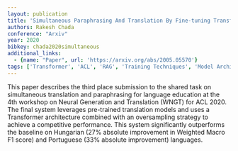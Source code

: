 ```yaml
---
layout: publication
title: 'Simultaneous Paraphrasing And Translation By Fine-tuning Transformer Models'
authors: Rakesh Chada
conference: "Arxiv"
year: 2020
bibkey: chada2020simultaneous
additional_links:
  - {name: "Paper", url: 'https://arxiv.org/abs/2005.05570'}
tags: ['Transformer', 'ACL', 'RAG', 'Training Techniques', 'Model Architecture', 'Fine-Tuning', 'Pretraining Methods']
---
```

This paper describes the third place submission to the shared task on
simultaneous translation and paraphrasing for language education at the 4th
workshop on Neural Generation and Translation (WNGT) for ACL 2020. The final
system leverages pre-trained translation models and uses a Transformer
architecture combined with an oversampling strategy to achieve a competitive
performance. This system significantly outperforms the baseline on Hungarian
(27% absolute improvement in Weighted Macro F1 score) and Portuguese (33%
absolute improvement) languages.
